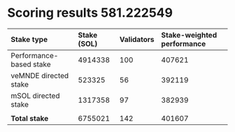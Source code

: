 # Scoring results 581.222549

| Stake type              | Stake (SOL) | Validators | Stake-weighted performance |
|:------------------------|:------------|:-----------|:---------------------------|
| Performance-based stake | 4914338     | 100        | 407621                     |
| veMNDE directed stake   | 523325      | 56         | 392119                     |
| mSOL directed stake     | 1317358     | 97         | 382939                     |
|                         |             |            |                            |
| **Total stake**         | 6755021     | 142        | 401607                     |
